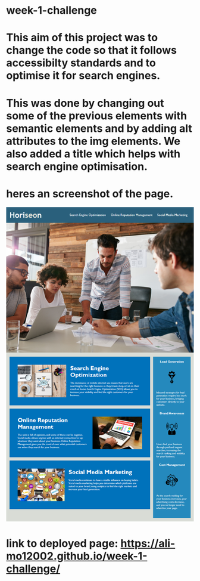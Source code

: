 # week-1-challenge


# This aim of this project was to change the code so that it follows accessibilty standards and to optimise it for search engines. 
# This was done by changing out some of the previous elements with semantic elements and by adding alt attributes to the img elements. We also added a title which helps with search engine optimisation.

# heres an screenshot of the page.
![screenshot of page](/assets/images/page-screenshot.png)  

# link to deployed page: https://ali-mo12002.github.io/week-1-challenge/